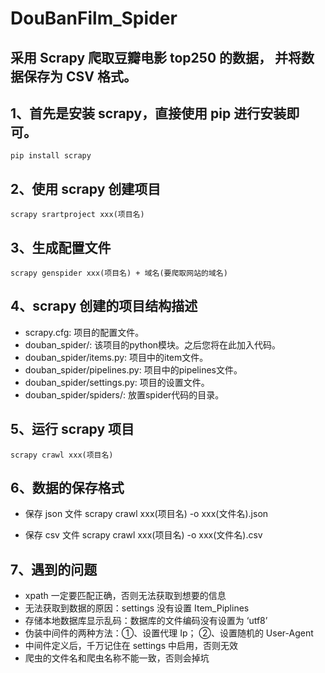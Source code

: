 # DouBanFilm_Spider
采用 Scrapy 爬取豆瓣电影 top250 的数据， 并将数据保存为 CSV 格式。
--------------------------------------------------------------

## 1、首先是安装 scrapy，直接使用 pip 进行安装即可。
    pip install scrapy   
    
## 2、使用 scrapy 创建项目
    scrapy srartproject xxx(项目名)
    
## 3、生成配置文件
    scrapy genspider xxx(项目名) + 域名(要爬取网站的域名)
    
## 4、scrapy 创建的项目结构描述
- scrapy.cfg: 项目的配置文件。
- douban_spider/: 该项目的python模块。之后您将在此加入代码。
- douban_spider/items.py: 项目中的item文件。
- douban_spider/pipelines.py: 项目中的pipelines文件。
- douban_spider/settings.py: 项目的设置文件。
- douban_spider/spiders/: 放置spider代码的目录。

## 5、运行 scrapy 项目
    scrapy crawl xxx(项目名)
    
## 6、数据的保存格式
- 保存 json 文件
    scrapy crawl xxx(项目名) -o xxx(文件名).json
    
- 保存 csv 文件
    scrapy crawl xxx(项目名) -o xxx(文件名).csv
    
## 7、遇到的问题
- xpath 一定要匹配正确，否则无法获取到想要的信息
- 无法获取到数据的原因：settings 没有设置 Item_Piplines
- 存储本地数据库显示乱码：数据库的文件编码没有设置为 ‘utf8’
- 伪装中间件的两种方法：①、设置代理 Ip； ②、设置随机的 User-Agent
- 中间件定义后，千万记住在 settings 中启用，否则无效
- 爬虫的文件名和爬虫名称不能一致，否则会掉坑
